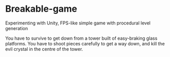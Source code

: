 # Breakable-game
Experimenting with Unity, FPS-like simple game with procedural level generation

You have to survive to get down from a tower built of easy-braking glass platforms. You have to shoot pieces carefully to
get a way down, and kill the evil crystal in the centre of the tower.


